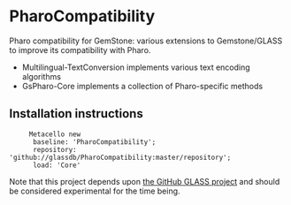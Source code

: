 PharoCompatibility
==================

Pharo compatibility for GemStone: various extensions to Gemstone/GLASS to improve its compatibility with Pharo.

- Multilingual-TextConversion implements various text encoding algorithms
- GsPharo-Core implements a collection of Pharo-specific methods

## Installation instructions

```Smalltalk
     Metacello new
      baseline: 'PharoCompatibility';
      repository: 'github://glassdb/PharoCompatibility:master/repository';
      load: 'Core'
```

Note that this project depends upon [the GitHub GLASS project](https://github.com/glassdb/glass) and should be considered experimental for the time being.
